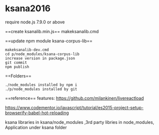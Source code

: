 # ksana2016

require node.js 7.9.0 or above

==create ksanalib.min.js==
    makeksanalib.cmd

==update npm module ksana-corpus-lib==

    makeksanalib-dev.cmd
    cd p/node_modules/ksana-corpus-lib
    increase version in package.json
    git commit
    npm publish

==Folders==

    ./node_modules installed by npm i
    ./p/node_modules installed by git

==reference==
features:
https://github.com/milankinen/livereactload

https://www.codementor.io/javascript/tutorial/es2015-project-setup-browserify-babel-hot-reloading

ksana libraries in ksana/node_modules ,3rd party libries in node_modules, Application under ksana folder

